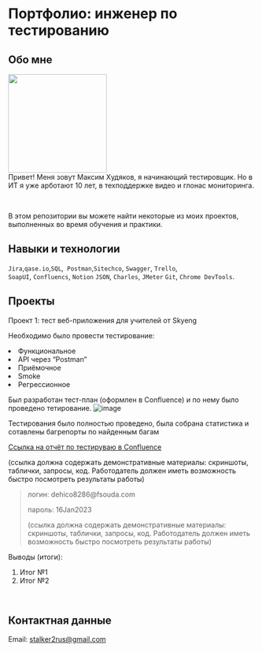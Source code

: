 # Портфолио: инженер по тестированию

## Обо мне 

<img src="https://github.com/stalker2rus/QA/assets/57308100/8d6b0c89-567b-4f99-914e-526124db00e4" width="200" >  <br>
Привет! Меня зовут Максим Худяков, я начинающий тестировщик. Но в ИТ я уже арботают 10 лет, в техподдержке видео и глонас мониторинга.  
 
 <br>

В этом репозитории вы можете найти некоторые из моих проектов, выполненных во время обучения и практики.
<br>

## Навыки и технологии
``Jira``,``qase.io``,``SQL``,`` Postman``,``Sitechco``, ``Swagger``, ``Trello``, <br>
``SoapUI``, ``Confluencs``, ``Notion`` ``JSON``, ``Charles``, ``JMeter`` ``Git``, ``Chrome DevTools``.


## Проекты
<p> Проект 1: тест веб-приложения для учителей от Skyeng</p>
<p>Необходимо было провести тестирование:<p>
 <li>Функциональное</li>
 <li>API через “Postman”</li>
 <li>Приёмочное</li>
 <li>Smoke</li>
 <li>Регрессионное</li>
</ol>

Был разработан тест-план (оформлен в Confluence) и по нему было проведено тетирование.
![image](https://github.com/stalker2rus/QA/assets/57308100/7aadaa8f-73dd-4bbe-9cf7-3597a59bd5e6)



Тестирования было полностью проведено, была собрана статистика и сотавлены багрепорты по найденным багам
 
<a href="https://stalker2.atlassian.net/l/cp/EWmvVWDc">Ссылка на отчёт по тестируваю в Confluence</a>
  
 
 (ссылка должна содержать демонстративные материалы: скриншоты, таблички, запросы, код. Работодатель должен иметь возможность быстро посмотреть результаты работы)
> <p> логин: dehico8286@fsouda.com </p>
> <p> пароль: 16Jan2023 </p>
> (ссылка должна содержать демонстративные материалы: скриншоты, таблички, запросы, код. Работодатель должен иметь возможность быстро посмотреть результаты работы)

 <p>Выводы (итоги):<p>
<ol>
  <li>Итог №1</li>
  <li>Итог №2</li>
</ol>
<br> 


## Контактная данные
Email: stalker2rus@gmail.com

